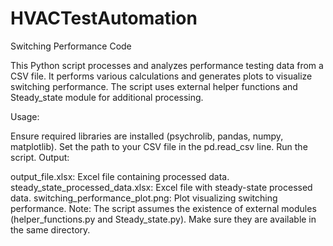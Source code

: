 # HVACTestAutomation
Switching Performance Code

This Python script processes and analyzes performance testing data from a CSV file. It performs various calculations and generates plots to visualize switching performance. The script uses external helper functions and Steady_state module for additional processing.

Usage:

Ensure required libraries are installed (psychrolib, pandas, numpy, matplotlib).
Set the path to your CSV file in the pd.read_csv line.
Run the script.
Output:

output_file.xlsx: Excel file containing processed data.
steady_state_processed_data.xlsx: Excel file with steady-state processed data.
switching_performance_plot.png: Plot visualizing switching performance.
Note: The script assumes the existence of external modules (helper_functions.py and Steady_state.py). Make sure they are available in the same directory.

